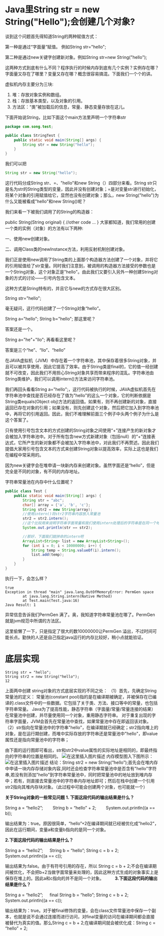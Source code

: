 # Java里String str = new String("Hello");会创建几个对象?



谈到这个问题首先得知道String的两种赋值方式：

  第一种是通过“字面量”赋值。 例如String str="hello";

  第二种是通过new关键字创建新对象。例如String str=new String("hello");

这两种方式到底有什么不同？程序执行的时候内存到底有几个实例？实例存在哪？字面量又存在了哪里？变量又存在哪？概念很容易搞混。下面我们一个个的讲。

虚拟机内存主要分为三块:

1. 堆：存放对象实例和数组。
2. 栈：存放基本类型，以及对象的引用。
3. 方法区：“类”被加载后的信息，常量、静态变量存放在这儿。

下面开始说String，比如下面这个main方法里声明一个字符串str

```java
package com.song.test;

public class StringTest {
	public static void main(String[] args) {
		String str = new String("hello");
	}
}
```

我们可以把

```java
String str = new String("hello");
```

这行代码分成String str、=、"hello"和new String（）四部分来看。String str只是名为str的String类型的变量，因此并没有创建对象；=是对变量str进行初始化，将某个对象的引用赋值给它，显然也没有创建对象；那么，new String("hello")为什么又能被看成"hello"和new String()呢？



我们来看一下被我们调用了的String的构造器： 

public String(String original) { //other code ... }  大家都知道，我们常用的创建一个类的实例（对象）的方法有以下两种:

一、使用new创建对象。 

二、调用Class类的newInstance方法，利用反射机制创建对象。

我们正是使用new调用了String类的上面那个构造器方法创建了一个对象，并将它的引用赋值给了str变量。同时我们注意到，被调用的构造器方法接受的参数也是一个String对象，这个对象正是"hello"。由此我们又要引入另外一种创建String对象的方式的讨论——引号内包含文本。

这种方式是String特有的，并且它与new的方式存在很大区别。 

String str="hello"; 

毫无疑问，这行代码创建了一个String对象“hello”。



String a="hello"; String b="hello"; 那这里呢？

答案还是一个。

String a="he"+"llo";  再看看这里呢？

答案是三个“he”、“llo”、“hello”



在JAVA虚拟机（JVM）中存在着一个字符串池，其中保存着很多String对象，并且可以被共享使用，因此它提高了效率。由于String类是final的，它的值一经创建就不可改变，因此我们不用担心String对象共享而带来程序的混乱。字符串池由String类维护，我们可以调用intern()方法来访问字符串池。 

我们再回头看看String a="hello";，这行代码被执行的时候，JAVA虚拟机首先在字符串池中查找是否已经存在了值为"hello"的这么一个对象，它的判断依据是String类equals(Object obj)方法的返回值。如果有，则不再创建新的对象，直接返回已存在对象的引用；如果没有，则先创建这个对象，然后把它加入到字符串池中，再将它的引用返回。因此，我们不难理解前面三个例子中头两个例子为什么是这个答案了。

只有使用引号包含文本的方式创建的String对象之间使用“+”连接产生的新对象才会被加入字符串池中。对于所有包含new方式新建对象（包括null）的“+”连接表达式，它所产生的新对象都不会被加入字符串池中，对此我们不再赘述。因此我们提倡大家用引号包含文本的方式来创建String对象以提高效率，实际上这也是我们在编程中常采用的。

因为new关键字会在堆申请一块新内存来创建对象。虽然字面还是“hello”，但是完全是不同的对象，有不同的内存地址。

字符串常量池在内存中什么位置呢？

```java
public class Test {  
    public static void main(String[] args) {  
        String str = "abc";  
        char[] array = {'a', 'b', 'c'};  
        String str2 = new String(array);  
        //使用intern()将str2字符串内容放入常量池  
        str2 = str2.intern();  
        //这个比较用来说明字符串字面常量和我们使用intern处理后的字符串是在同一个地方  
        System.out.println(str == str2);  

        //那好，下面我们就拼命的intern吧  
        ArrayList<String> list = new ArrayList<String>();  
        for (int i = 0; i < 10000000; i++) {  
            String temp = String.valueOf(i).intern();  
            list.add(temp);  
        }  
    }  
}
```

执行一下，会怎么样？

```
true 
Exception in thread "main" java.lang.OutOfMemoryError: PermGen space 
        at java.lang.String.intern(Native Method) 
        at Test.main(Test.java:16) 
Java Result: 1
```

 异常信息告诉我们PermGen 满了。奥，我知道字符串常量池在哪了。PermGen就是jvm规范中所谓的方法区。

   这里偷懒了一下，只是指定了很大的数10000000让PermGen 溢出，不过时间可能长点。勤快的人还是自己指定java运行的内存比较好，稍小点就能验证。



# 底层实现

```
String str = "hello";
String str2 = new String("hello");
12
```

上面两中创建 string对象的方式底层实现的不同之处：
（1）首先，先确定String常量池的定义：
常量池(constant pool)指的是在编译期被确定，并被保存在已编译的.class文件中的一些数据。它包括了关于类、方法、接口等中的常量，也包括字符串常量。
Java为了提高性能，静态字符串（字面量/常量/常量连接的结果）在常量池中创建，并尽量使用同一个对象，重用静态字符串。
对于重复出现的字符串字面量，JVM会首先在常量池中查找，如果常量池中存在即返回该对象。
（2）str指向在常量池中的字符串"hello"，在编译期就已经确定；str2指向堆上的对象，是在运行期创建，而堆中实际存放的字符串还是常量池中"hello"，即value属性还是指向常量池中的字符串；

由下面的运行图即可看出，str和str2中value属性的实际地址是相同的，即最终指向的字符串的位置是相同的。
![在这里插入图片描述](https://img-blog.csdnimg.cn/20190318155015924.png?x-oss-process=image/watermark,type_ZmFuZ3poZW5naGVpdGk,shadow_10,text_aHR0cHM6Ly9ibG9nLmNzZG4ubmV0L2h1YW5neWFhNzI5,size_16,color_FFFFFF,t_70)
内存模型图入下图所示：
![在这里插入图片描述](https://img-blog.csdnimg.cn/20190318160908185.png?x-oss-process=image/watermark,type_ZmFuZ3poZW5naGVpdGk,shadow_10,text_aHR0cHM6Ly9ibG9nLmNzZG4ubmV0L2h1YW5neWFhNzI5,size_16,color_FFFFFF,t_70)
结论：String str2 = new String(“hello”);首先会在堆内存中申请一块内存存储对象内容,同时还会检查字符串常量池中是否含有"hello"字符串,若没有则添加"hello"到字符串常量池中，同时把常量池中的地址放到堆内存中；若有，则直接去常量池中的字符串内存地址即可；然后在栈中创建一个引用str2指向其堆内存块对象。（此过程中可能会创建两个对象，也可能就一个）

**关于String对象的一些常见问题**
**1. 下面这段代码的输出结果是什么？**

String a = “hello2”; 　　String b = “hello” + 2; 　　System.out.println((a == b));

输出结果为：true。原因很简单，“hello”+2在编译期间就已经被优化成"hello2"，因此在运行期间，变量a和变量b指向的是同一个对象。

**2.下面这段代码的输出结果是什么？**

String a = “hello2”; 　 String b = “hello”; String c = b + 2; System.out.println((a == c));

输出结果为:false。由于有符号引用的存在，所以 String c = b + 2;不会在编译期间被优化，不会把b+2当做字面常量来处理的，因此这种方式生成的对象事实上是保存在堆上的。因此a和c指向的并不是同一个对象。
　　
**3.下面这段代码的输出结果是什么？**

String a = “hello2”; 　 final String b = “hello”; String c = b + 2; System.out.println((a == c));

输出结果为：true。对于被final修饰的变量，会在class文件常量池中保存一个副本，也就是说不会通过连接而进行访问，对final变量的访问在编译期间都会直接被替代为真实的值。那么String c = b + 2;在编译期间就会被优化成：String c = “hello” + 2;